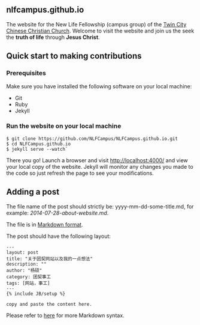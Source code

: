 ## nlfcampus.github.io

The website for the New Life Fellowship (campus group) of the
[Twin City Chinese Christian Church](http://www.tcccc.org/). Welcome
to visit the website and join us the seek the **truth of life** through
**Jesus Christ**.

## Quick start to making contributions 

### Prerequisites

Make sure you have installed the following software on your local
machine:
- Git
- Ruby
- Jekyll

### Run the website on your local machine

```
$ git clone https://github.com/NLFCampus/NLFCampus.github.io.git
$ cd NLFCampus.github.io
$ jekyll serve --watch`
```

There you go! Launch a browser and visit <http://localhost:4000/> and view
your local copy of the website. Jekyll will monitor any changes you
made to the code so just refresh the page to see your modifications.

## Adding a post

The file name of the post should strictly be:
yyyy-mm-dd-some-title.md, for example:
*2014-07-28-about-website.md*.

The file is in [Markdown format](http://daringfireball.net/projects/markdown/).

The post should have the following layout:

```
---
layout: post
title: "关于团契网站以及我的一点想法"
description: ""
author: "杨硕"
category: 团契事工
tags: [网站，事工]
---
{% include JB/setup %}

copy and paste the content here.
```

Please refer to
[here](https://github.com/adam-p/markdown-here/wiki/Markdown-Cheatsheet)
for more Markdown syntax.

